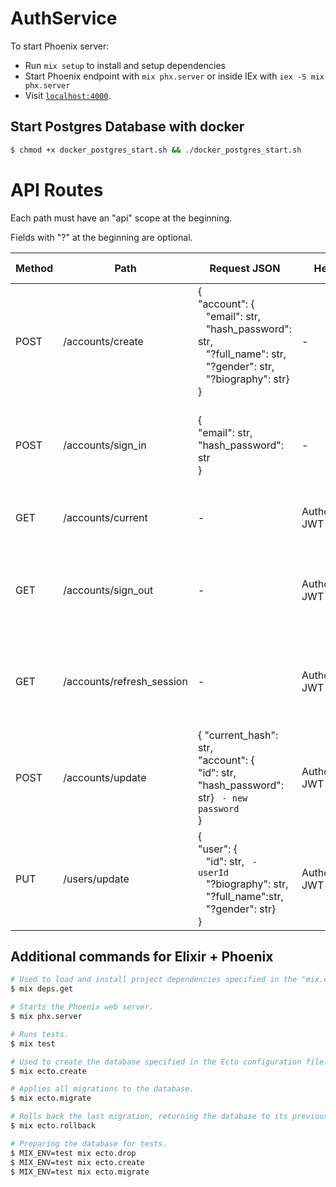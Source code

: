 # AuthService

To start Phoenix server:

  * Run `mix setup` to install and setup dependencies
  * Start Phoenix endpoint with `mix phx.server` or inside IEx with `iex -S mix phx.server`
  * Visit [`localhost:4000`](http://localhost:4000).

## Start Postgres Database with docker

``` bash
$ chmod +x docker_postgres_start.sh && ./docker_postgres_start.sh
```

# API Routes
Each path must have an "api" scope at the beginning.

Fields with "?" at the beginning are optional.

| Method | Path                  | Request JSON   | Headers   | Response 200      | Description                  |
|------|-------------------------|----------------|-----------|-------------------|------------------------------|
| POST | /accounts/create    | {</br>"account": {</br>&nbsp;&nbsp;&nbsp;"email": str,</br> &nbsp;&nbsp;&nbsp;"hash_password": str, </br>&nbsp;&nbsp;&nbsp;"?full_name": str, </br>&nbsp;&nbsp;&nbsp;"?gender": str, </br>&nbsp;&nbsp;&nbsp;"?biography": str}</br>} | -         | {</br>"id": str,</br>"token": str,</br>"email": str</br>} | Create new user.                |
| POST | /accounts/sign_in   | {</br>"email": str,</br> "hash_password": str</br>} | -         | {</br>"id": str,</br>"token": str,</br>"email": str</br>} | Log in as an existing user. |
| GET  | /accounts/current   | -              | Authorization: JWT | - | Get data about your current account. |
| GET  | /accounts/sign_out | - | Authorization: JWT | {</br>"id": str, </br>"token": null, </br>"email": str</br>} | Delete the token. |
| GET  | /accounts/refresh_session | -        | Authorization: JWT | {</br>"id": str, </br>"token": str, </br>"email": str </br>} | Return new token and delete old|
| POST | /accounts/update     | { "current_hash": str,</br> "account": {</br> "id": str,</br> "hash_password": str} ` - new password`</br> } | Authorization: JWT | -                 | Update account information.            |
| PUT  | /users/update     | {</br>"user": { </br>&nbsp;&nbsp;&nbsp;"id": str, ` - userId` </br>&nbsp;&nbsp;&nbsp;"?biography": str, </br>&nbsp;&nbsp;&nbsp;"?full_name":str, </br>&nbsp;&nbsp;&nbsp;"?gender": str} </br>} | Authorization: JWT | -                 | Update user information.            |

## Additional commands for Elixir + Phoenix

``` bash
# Used to load and install project dependencies specified in the "mix.exs".
$ mix deps.get

# Starts the Phoenix web server.
$ mix phx.server

# Runs tests.
$ mix test

# Used to create the database specified in the Ecto configuration file.
$ mix ecto.create

# Applies all migrations to the database.
$ mix ecto.migrate

# Rolls back the last migration, returning the database to its previous state.
$ mix ecto.rollback

# Preparing the database for tests.
$ MIX_ENV=test mix ecto.drop
$ MIX_ENV=test mix ecto.create
$ MIX_ENV=test mix ecto.migrate
```



